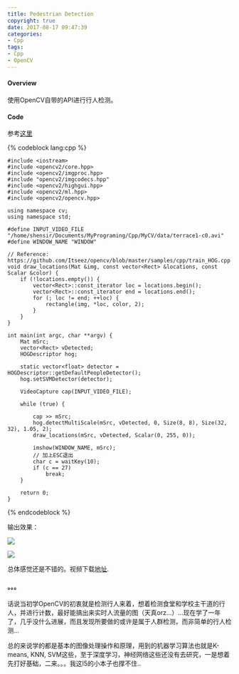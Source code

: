```yaml
---
title: Pedestrian Detection
copyright: true
date: 2017-08-17 09:47:39
categories:
- Cpp
tags:
- Cpp
- OpenCV
---
```


#### Overview

使用OpenCV自带的API进行行人检测。


#### Code

参考[这里](https://github.com/shenxiangzhuang/opencv-samples)

{% codeblock lang:cpp %}

    #include <iostream>
    #include <opencv2/core.hpp>
    #include <opencv2/imgproc.hpp>
    #include "opencv2/imgcodecs.hpp"
    #include <opencv2/highgui.hpp>
    #include <opencv2/ml.hpp>
    #include <opencv2/opencv.hpp>

    using namespace cv;
    using namespace std;

    #define INPUT_VIDEO_FILE "/home/shensir/Documents/MyPrograming/Cpp/MyCV/data/terrace1-c0.avi"
    #define WINDOW_NAME "WINDOW"

    // Reference: https://github.com/Itseez/opencv/blob/master/samples/cpp/train_HOG.cpp
    void draw_locations(Mat &img, const vector<Rect> &locations, const Scalar &color) {
        if (!locations.empty()) {
            vector<Rect>::const_iterator loc = locations.begin();
            vector<Rect>::const_iterator end = locations.end();
            for (; loc != end; ++loc) {
                rectangle(img, *loc, color, 2);
            }
        }
    }

    int main(int argc, char **argv) {
        Mat mSrc;
        vector<Rect> vDetected;
        HOGDescriptor hog;

        static vector<float> detector = HOGDescriptor::getDefaultPeopleDetector();
        hog.setSVMDetector(detector);

        VideoCapture cap(INPUT_VIDEO_FILE);

        while (true) {

            cap >> mSrc;
            hog.detectMultiScale(mSrc, vDetected, 0, Size(8, 8), Size(32, 32), 1.05, 2);
            draw_locations(mSrc, vDetected, Scalar(0, 255, 0));

            imshow(WINDOW_NAME, mSrc);
            // 加上ESC退出
            char c = waitKey(10);
            if (c == 27)
                break;
        }

        return 0;
    }

{% endcodeblock %}

输出效果：

![](http://datahonor-1252464519.costj.myqcloud.com/201708/WINDOW_081702.png)

![](http://datahonor-1252464519.costj.myqcloud.com/201708/WINDOW_081703.png)


总体感觉还是不错的。视频下载[地址](http://cvlab.epfl.ch/data/pom).

#### 。。。

话说当初学OpenCV的初衷就是检测行人来着，想着检测食堂和学校主干道的行人，并进行计数，最好能搞出来实时人流量的图（天真orz...）...现在学了一年了，几乎没什么进展，而且发现所要做的或许是属于人群检测，而非简单的行人检测...


总的来说学的都是基本的图像处理操作和原理，用到的机器学习算法也就是K-means, KNN, SVM这些，至于深度学习，神经网络这些还没有去研究，一是想着先打好基础，二来。。。我这I5的小本子也撑不住..








